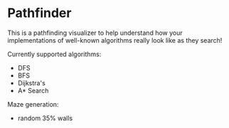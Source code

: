 # Pathfinder

This is a pathfinding visualizer to help understand how your implementations of well-known algorithms really look like as they search!

Currently supported algorithms:

- DFS
- BFS
- Dijkstra's
- A\* Search

Maze generation:

- random 35% walls
